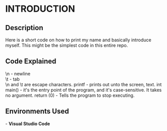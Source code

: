 <h1>INTRODUCTION</h1>

<h2>Description</h2>
Here is a short code on how to print my name and basically introduce myself. This might be the simplest code in this entire repo.

<h2>Code Explained</h2>
\n - newline <br>
\t - tab <br>
\n and \t are escape characters.
printf - prints out unto the screen, text.
int main() - it's the entry point of the program, and it's case-sensitive. It takes no argument.
return (0) - Tells the program to stop executing.

<h2>Environments Used </h2>
- <b>Visual Studio Code</b>

